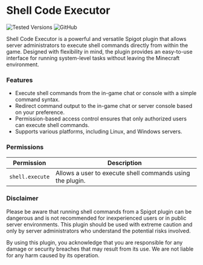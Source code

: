 # Shell Code Executor

![Tested Versions](https://img.shields.io/badge/Tested%20on-1.19.x-brightgreen)
![GitHub](https://img.shields.io/github/license/danielmillar/Shell-Code-Executor)


Shell Code Executor is a powerful and versatile Spigot plugin that allows server administrators to execute shell commands directly from within the game. Designed with flexibility in mind, the plugin provides an easy-to-use interface for running system-level tasks without leaving the Minecraft environment.

### Features

* Execute shell commands from the in-game chat or console with a simple command syntax.
* Redirect command output to the in-game chat or server console based on your preference.
* Permission-based access control ensures that only authorized users can execute shell commands.
* Supports various platforms, including Linux, and Windows servers.

### Permissions

| Permission      | Description                                               |
| ----------------|-----------------------------------------------------------|
| `shell.execute` | Allows a user to execute shell commands using the plugin. |


### Disclaimer

Please be aware that running shell commands from a Spigot plugin can be dangerous and is not recommended for inexperienced users or in public server environments. This plugin should be used with extreme caution and only by server administrators who understand the potential risks involved.

By using this plugin, you acknowledge that you are responsible for any damage or security breaches that may result from its use. We are not liable for any harm caused by its operation.